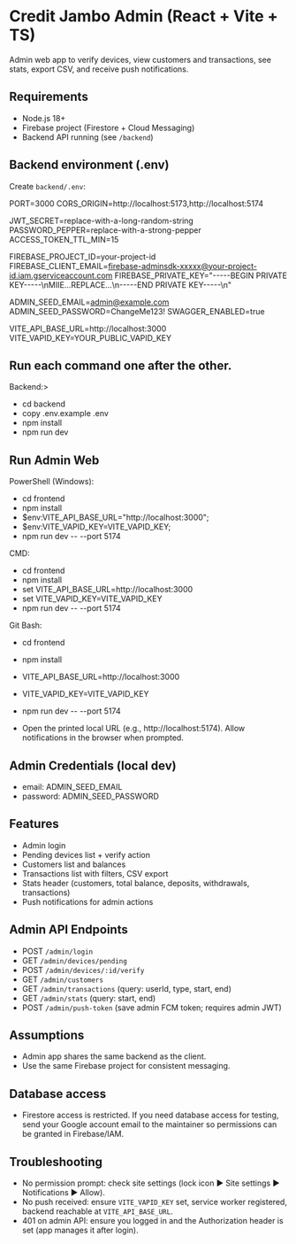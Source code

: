 # Credit Jambo Admin (React + Vite + TS)

Admin web app to verify devices, view customers and transactions, see stats, export CSV, and receive push notifications.

## Requirements
- Node.js 18+
- Firebase project (Firestore + Cloud Messaging)
- Backend API running (see `/backend`)

## Backend environment (.env)
Create `backend/.env`:

PORT=3000
CORS_ORIGIN=http://localhost:5173,http://localhost:5174

JWT_SECRET=replace-with-a-long-random-string
PASSWORD_PEPPER=replace-with-a-strong-pepper
ACCESS_TOKEN_TTL_MIN=15

FIREBASE_PROJECT_ID=your-project-id
FIREBASE_CLIENT_EMAIL=firebase-adminsdk-xxxxx@your-project-id.iam.gserviceaccount.com
FIREBASE_PRIVATE_KEY="-----BEGIN PRIVATE KEY-----\nMIIE...REPLACE...\n-----END PRIVATE KEY-----\n"

ADMIN_SEED_EMAIL=admin@example.com
ADMIN_SEED_PASSWORD=ChangeMe123!
SWAGGER_ENABLED=true

VITE_API_BASE_URL=http://localhost:3000
VITE_VAPID_KEY=YOUR_PUBLIC_VAPID_KEY


Run each command one after the other.
-------------------------------------
Backend:> 
* cd backend
* copy .env.example .env 
* npm install 
* npm run dev

## Run Admin Web
PowerShell (Windows):

* cd frontend
* npm install
* $env:VITE_API_BASE_URL="http://localhost:3000";
*  $env:VITE_VAPID_KEY=VITE_VAPID_KEY;
*   npm run dev -- --port 5174

CMD:

* cd frontend
* npm install
* set VITE_API_BASE_URL=http://localhost:3000
*  set VITE_VAPID_KEY=VITE_VAPID_KEY
*  npm run dev -- --port 5174

Git Bash:

* cd frontend
* npm install
* VITE_API_BASE_URL=http://localhost:3000 
* VITE_VAPID_KEY=VITE_VAPID_KEY 
* npm run dev -- --port 5174


* Open the printed local URL (e.g., http://localhost:5174). Allow notifications in the browser when prompted.

## Admin Credentials (local dev)
- email: ADMIN_SEED_EMAIL
- password: ADMIN_SEED_PASSWORD

## Features
- Admin login
- Pending devices list + verify action
- Customers list and balances
- Transactions list with filters, CSV export
- Stats header (customers, total balance, deposits, withdrawals, transactions)
- Push notifications for admin actions

## Admin API Endpoints
- POST `/admin/login`
- GET `/admin/devices/pending`
- POST `/admin/devices/:id/verify`
- GET `/admin/customers`
- GET `/admin/transactions` (query: userId, type, start, end)
- GET `/admin/stats` (query: start, end)
- POST `/admin/push-token` (save admin FCM token; requires admin JWT)

## Assumptions
- Admin app shares the same backend as the client.
- Use the same Firebase project for consistent messaging.

## Database access
- Firestore access is restricted. If you need database access for testing, send your Google account email to the maintainer so permissions can be granted in Firebase/IAM.

## Troubleshooting
- No permission prompt: check site settings (lock icon ▶ Site settings ▶ Notifications ▶ Allow).
- No push received: ensure `VITE_VAPID_KEY` set, service worker registered, backend reachable at `VITE_API_BASE_URL`.
- 401 on admin API: ensure you logged in and the Authorization header is set (app manages it after login).
